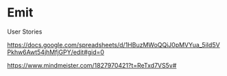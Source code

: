 # Emit

User Stories

https://docs.google.com/spreadsheets/d/1HBuzMWoQQiJ0pMVYua_5iId5VPkhw6Awt54jhMfjGPY/edit#gid=0

https://www.mindmeister.com/1827970421?t=ReTxd7VS5v#
